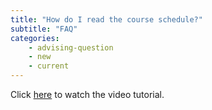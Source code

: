 ```yaml
---
title: "How do I read the course schedule?"
subtitle: "FAQ"
categories:
    - advising-question
    - new
    - current
---
```

Click [here](https://www.youtube.com/watch?v=kXASZ-B1dag&list=PLJaDikPrGSb_mpG9SV7nTlPpBwS6kNwDE&index=9) to watch the video tutorial.